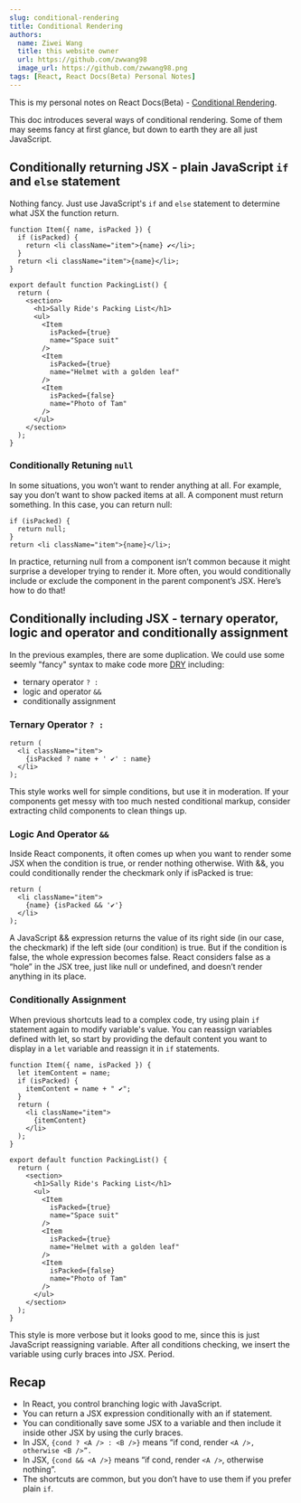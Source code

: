 ```yaml
---
slug: conditional-rendering
title: Conditional Rendering
authors:
  name: Ziwei Wang
  title: this website owner
  url: https://github.com/zwwang98
  image_url: https://github.com/zwwang98.png
tags: [React, React Docs(Beta) Personal Notes]
---
```


This is my personal notes on React Docs(Beta) - [Conditional Rendering](https://beta.reactjs.org/learn/conditional-rendering).

This doc introduces several ways of conditional rendering. Some of them may seems fancy at first glance, but down to earth they are all just JavaScript.

## Conditionally returning JSX - plain JavaScript `if` and `else` statement
Nothing fancy. Just use JavaScript's `if` and `else` statement to determine what JSX the function return.
```
function Item({ name, isPacked }) {
  if (isPacked) {
    return <li className="item">{name} ✔</li>;
  }
  return <li className="item">{name}</li>;
}

export default function PackingList() {
  return (
    <section>
      <h1>Sally Ride's Packing List</h1>
      <ul>
        <Item 
          isPacked={true} 
          name="Space suit" 
        />
        <Item 
          isPacked={true} 
          name="Helmet with a golden leaf" 
        />
        <Item 
          isPacked={false} 
          name="Photo of Tam" 
        />
      </ul>
    </section>
  );
}
```

### Conditionally Retuning `null`
In some situations, you won’t want to render anything at all. For example, say you don’t want to show packed items at all. A component must return something. In this case, you can return null:
```
if (isPacked) {
  return null;
}
return <li className="item">{name}</li>;
```
In practice, returning null from a component isn’t common because it might surprise a developer trying to render it. More often, you would conditionally include or exclude the component in the parent component’s JSX. Here’s how to do that!

## Conditionally including JSX - ternary operator, logic and operator and conditionally assignment
In the previous examples, there are some duplication. We could use some seemly "fancy" syntax to make code more [DRY](https://en.wikipedia.org/wiki/Don%27t_repeat_yourself) including:
- ternary operator `? : `
- logic and operator `&&`
- conditionally assignment

### Ternary Operator `? : `
```
return (
  <li className="item">
    {isPacked ? name + ' ✔' : name}
  </li>
);
```
This style works well for simple conditions, but use it in moderation. If your components get messy with too much nested conditional markup, consider extracting child components to clean things up.


### Logic And Operator `&&`
Inside React components, it often comes up when you want to render some JSX when the condition is true, or render nothing otherwise. With &&, you could conditionally render the checkmark only if isPacked is true:
```
return (
  <li className="item">
    {name} {isPacked && '✔'}
  </li>
);
```
A JavaScript && expression returns the value of its right side (in our case, the checkmark) if the left side (our condition) is true. But if the condition is false, the whole expression becomes false. React considers false as a “hole” in the JSX tree, just like null or undefined, and doesn’t render anything in its place.

### Conditionally Assignment
When previous shortcuts lead to a complex code, try using plain `if` statement again to modify variable's value.
You can reassign variables defined with let, so start by providing the default content you want to display in a `let` variable and reassign it in `if` statements.

```
function Item({ name, isPacked }) {
  let itemContent = name;
  if (isPacked) {
    itemContent = name + " ✔";
  }
  return (
    <li className="item">
      {itemContent}
    </li>
  );
}

export default function PackingList() {
  return (
    <section>
      <h1>Sally Ride's Packing List</h1>
      <ul>
        <Item 
          isPacked={true} 
          name="Space suit" 
        />
        <Item 
          isPacked={true} 
          name="Helmet with a golden leaf" 
        />
        <Item 
          isPacked={false} 
          name="Photo of Tam" 
        />
      </ul>
    </section>
  );
}

```

This style is more verbose but it looks good to me, since this is just JavaScript reassigning variable. After all conditions checking, we insert the variable using curly braces into JSX. Period.


## Recap
- In React, you control branching logic with JavaScript.
- You can return a JSX expression conditionally with an if statement.
- You can conditionally save some JSX to a variable and then include it inside other JSX by using the curly braces.
- In JSX, `{cond ? <A /> : <B />}` means “if cond, render `<A />, otherwise <B />”.`
- In JSX, `{cond && <A />}` means “if cond, render `<A />`, otherwise nothing”.
- The shortcuts are common, but you don’t have to use them if you prefer plain `if`.
